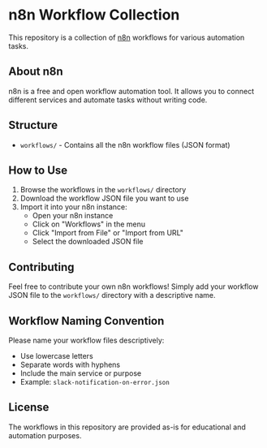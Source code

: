 # n8n Workflow Collection

This repository is a collection of [n8n](https://n8n.io/) workflows for various automation tasks.

## About n8n

n8n is a free and open workflow automation tool. It allows you to connect different services and automate tasks without writing code.

## Structure

- `workflows/` - Contains all the n8n workflow files (JSON format)

## How to Use

1. Browse the workflows in the `workflows/` directory
2. Download the workflow JSON file you want to use
3. Import it into your n8n instance:
   - Open your n8n instance
   - Click on "Workflows" in the menu
   - Click "Import from File" or "Import from URL"
   - Select the downloaded JSON file

## Contributing

Feel free to contribute your own n8n workflows! Simply add your workflow JSON file to the `workflows/` directory with a descriptive name.

## Workflow Naming Convention

Please name your workflow files descriptively:
- Use lowercase letters
- Separate words with hyphens
- Include the main service or purpose
- Example: `slack-notification-on-error.json`

## License

The workflows in this repository are provided as-is for educational and automation purposes.